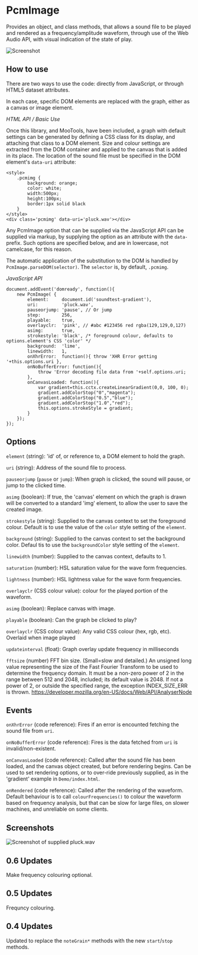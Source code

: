 PcmImage
========

Provides an object, and class methods, that allows a sound file to be played and rendered as a frequency/amplitude waveform, through use of the Web Audio API, with visual indication of the state of play.

![Screenshot](https://raw.github.com/leegee/MooTools-PcmImage/master/Demo/pluck_600x200_steelblue_white.png)

How to use
----------

There are two ways to use the code: directly from JavaScript, or through HTML5 dataset attributes.

In each case, specific DOM elements are replaced with the graph, either as a canvas or image element.

*HTML API / Basic Use*

Once this library, and MooTools, have been included, a graph with default settings can be generated by defining a CSS class for its display, and attaching that class to a DOM element. Size and colour settings are extracted from the DOM container and applied to the canvas that is added in its place. The location of the sound file must be specified in the DOM element's `data-uri` attribute:

	<style>
		.pcmimg {
			background: orange;
			color: white;
			width:500px;
			height:100px; 
			border:1px solid black
		}
	</style>
	<div class='pcmimg' data-uri='pluck.wav'></div>

Any PcmImage option that can be supplied via the JavaScript API can be supplied via markup, by supplying the option as an attribute with the `data-` prefix. Such options are specified below, and are in lowercase, not camelcase, for this reason.

The automatic application of the substitution to the DOM is handled by `PcmImage.parseDOM(selector)`. The `selector` is, by default, `.pcmimg`.

*JavaScript API*

	document.addEvent('domready', function(){
		new PcmImage( {
			element:     document.id('soundtest-gradient'),
			uri:         'pluck.wav',
			pauseorjump: 'pause', // Or jump
			step:        256,
			playable:	 true,
			overlayclr:	 'pink', // #abc #123456 red rgba(129,129,0,127)
			asimg:       true,
			strokestyle: 'black', /* foreground colour, defaults to options.element's CSS 'color' */
			background:  'lime',
			linewidth:   1,
			onXhrError:  function(){ throw 'XHR Error getting '+this.options.uri },
			onNoBufferError: function(){
				throw 'Error decoding file data from '+self.options.uri;
			},
			onCanvasLoaded: function(){ 
				var gradient=this.cctx.createLinearGradient(0,0, 100, 0);
				gradient.addColorStop("0","magenta");
				gradient.addColorStop("0.5","blue");
				gradient.addColorStop("1.0","red");
				this.options.strokeStyle = gradient;
			}
		});
	});

Options
-------

`element` (string): 'id' of, or reference to, a DOM element to hold the graph.

`uri` (string): Address of the sound file to process.

`pauseorjump` (`pause` or `jump`): When graph is clicked, the sound will pause, or jump to the clicked time.

`asimg` (boolean): If true, the 'canvas' element on which the graph is drawn will be converted to a standard 'img' element, to allow the user to save the created image.

`strokestyle` (string): Supplied to the canvas context to set the foreground colour. Default is to use the value of the `color` style setting  of the `element`.

`background` (string): Supplied to the canvas context to set the background color. Defaul tis to use the `backgroundColor` style setting of the `element`.

`linewidth` (number): Supplied to the canvas context, defaults to 1.

`saturation` (number): HSL saturation value for the wave form frequencies.

`lightness` (number): HSL lightness value for the wave form frequencies.

`overlayclr` (CSS colour value): colour for the played portion of the waveform.

`asimg` (boolean): Replace canvas with image.

`playable` (boolean): Can the graph be clicked to play?

`overlayclr` (CSS colour value): Any valid CSS colour (hex, rgb, etc). Overlaid when image played

`updateinterval` (float): Graph overlay update frequency in milliseconds

`fftsize` (number) FFT bin size. (Small=slow and detailed.) An unsigned long value representing the size of the Fast Fourier Transform to be used to determine the frequency domain. It must be a non-zero power of 2 in the range between 512 and 2048, included; its default value is 2048. If not a power of 2, or outside the specified range, the exception INDEX_SIZE_ERR is thrown. https://developer.mozilla.org/en-US/docs/Web/API/AnalyserNode

Events
------

`onXhrError` (code reference): Fires if an error is encounted fetching the sound file from `uri`. 

`onNoBufferError` (code reference): Fires is the data fetched from `uri` is invalid/non-existent.

`onCanvasLoaded` (code reference): Called after the sound file has been loaded, and the canvas object created, but before rendering begins. Can be used to set rendering options, or to over-ride previously supplied, as in the 'gradient' example in `Demo/index.html`.

`onRendered` (code reference): Called after the rendering of the waveform. Default behaviour is to call
`colourFrequencies()` to colour the waveform based on frequency analysis, but that can be slow for large files,
on slower machines, and unreliable on some clients.

Screenshots
-----------

![Screenshot of supplied pluck.wav](https://raw.github.com/leegee/MooTools-PcmImage/master/Demo/pluck_600x200_steelblue_white.png)

0.6 Updates
-----------
Make frequency colouring optional.

0.5 Updates
-----------
Frequncy colouring.

0.4 Updates
-----------
Updated to replace the `noteGrain*` methods with the new `start`/`stop` methods.

